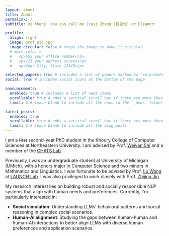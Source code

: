 ```yaml
---
layout: about
title: About
permalink: /
subtitle: Hi there! You can call me Jiayi Zhang (张嘉怡) or Eleanor!

profile:
  align: right
  image: prof_pic.jpg
  image_circular: false # crops the image to make it circular
  # more_info: >
  #   <p>555 your office number</p>
  #   <p>123 your address street</p>
  #   <p>Your City, State 12345</p>

selected_papers: true # includes a list of papers marked as "selected={true}"
social: true # includes social icons at the bottom of the page

announcements:
  enabled: true # includes a list of news items
  scrollable: true # adds a vertical scroll bar if there are more than 3 news items
  limit: 4 # leave blank to include all the news in the `_news` folder

latest_posts:
  enabled: true
  scrollable: true # adds a vertical scroll bar if there are more than 3 new posts items
  limit: 3 # leave blank to include all the blog posts
---
```


I am a ~~first~~ second-year PhD student in the Khoury College of Computer Sciences at Northeastern University. I am advised by Prof. [Weiyan Shi](https://wyshi.github.io/) and a member of the [CHATS Lab](https://wyshi.github.io/group.html).

Previously, I was an undergraduate student at University of Michigan (UMich), with a honors major in Computer Science and two minors in Mathmatics and Linguistics. I was fortunate to be advised by Prof. [Lu Wang](https://web.eecs.umich.edu/~wangluxy/) at [LAUNCH Lab](https://launch.eecs.umich.edu/). I was also privileged to work closely with Prof. [Zhijing Jin](https://zhijing-jin.com/home/).

My research interest lies on building robust and socially responsible NLP systems that align with human needs and preferences. Currently, I'm particularly interested in:

- **Social simulation**: Understanding LLMs' behavioral patterns and social reasoning in complex social scenarios.
- **Human-AI alignment**: Studying the gaps between human-human and human-AI interactions to better align LLMs with diverse human preferences and application scenarios.
